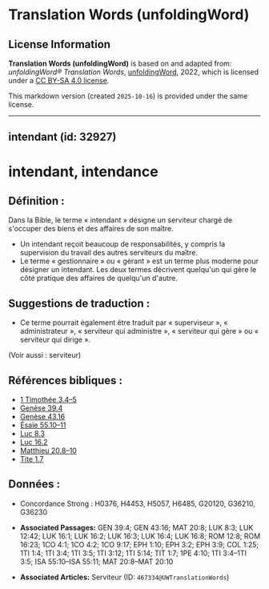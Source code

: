 # Translation Words (unfoldingWord)

## License Information

**Translation Words (unfoldingWord)** is based on and adapted from: _unfoldingWord® Translation Words_, [unfoldingWord](https://unfoldingword.org/utw), 2022, which is licensed under a [CC BY-SA 4.0 license](https://creativecommons.org/licenses/by-sa/4.0/legalcode.en).

This markdown version (created `2025-10-16`) is provided under the same license.



--------------------------------

## intendant (id: 32927)

intendant, intendance
=====================

Définition :
------------

Dans la Bible, le terme « intendant » désigne un serviteur chargé de s'occuper des biens et des affaires de son maître.

* Un intendant reçoit beaucoup de responsabilités, y compris la supervision du travail des autres serviteurs du maître.
* Le terme « gestionnaire » ou « gérant » est un terme plus moderne pour désigner un intendant. Les deux termes décrivent quelqu'un qui gère le côté pratique des affaires de quelqu'un d'autre.

Suggestions de traduction :
---------------------------

* Ce terme pourrait également être traduit par « superviseur », « administrateur », « serviteur qui administre », « serviteur qui gère » ou « serviteur qui dirige ».

(Voir aussi : serviteur)

Références bibliques :
----------------------

* [1 Timothée 3\.4–5](https://ref.ly/1Tim3:4-1Tim3:5)
* [Genèse 39\.4](https://ref.ly/Gen39:4)
* [Genèse 43\.16](https://ref.ly/Gen43:16)
* [Ésaïe 55\.10–11](https://ref.ly/Isa55:10-Isa55:11)
* [Luc 8\.3](https://ref.ly/Luke8:3)
* [Luc 16\.2](https://ref.ly/Luke16:2)
* [Matthieu 20\.8–10](https://ref.ly/Matt20:8-Matt20:10)
* [Tite 1\.7](https://ref.ly/Titus1:7)

Données :
---------

* Concordance Strong : H0376, H4453, H5057, H6485, G20120, G36210, G36230

* **Associated Passages:** GEN 39:4; GEN 43:16; MAT 20:8; LUK 8:3; LUK 12:42; LUK 16:1; LUK 16:2; LUK 16:3; LUK 16:4; LUK 16:8; ROM 12:8; ROM 16:23; 1CO 4:1; 1CO 4:2; 1CO 9:17; EPH 1:10; EPH 3:2; EPH 3:9; COL 1:25; 1TI 1:4; 1TI 3:4; 1TI 3:5; 1TI 3:12; 1TI 5:14; TIT 1:7; 1PE 4:10; 1TI 3:4–1TI 3:5; ISA 55:10–ISA 55:11; MAT 20:8–MAT 20:10
* **Associated Articles:** Serviteur (ID: `467334@UWTranslationWords`)

